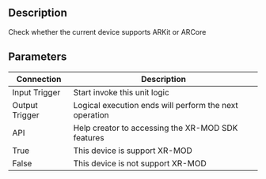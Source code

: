 ## Description

Check whether the current device supports ARKit or ARCore

## Parameters

| Connection     | Description                                            |
| -------------- | ------------------------------------------------------ |
| Input Trigger  | Start invoke this unit logic                           |
| Output Trigger | Logical execution ends will perform the next operation |
| API            | Help creator to accessing the XR-MOD SDK features      |
| True           | This device is support XR-MOD                          |
| False          | This device is not support XR-MOD                      |
